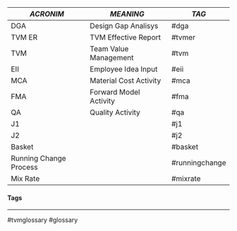 |***ACRONIM***|***MEANING***|***TAG***|
|-------|-------|---|
|DGA| Design Gap Analisys|#dga|
|TVM ER|TVM Effective Report|#tvmer|
|TVM|Team Value Management|#tvm|
|EII|Employee Idea Input|#eii|
|MCA|Material Cost Activity|#mca|
|FMA|Forward Model Activity|#fma|
|QA|Quality Activity|#qa|
|J1||#j1|
|J2||#j2| 
|Basket||#basket| 
|Running Change Process||#runningchange|
|Mix Rate||#mixrate| 


#### Tags
***
#tvmglossary #glossary 